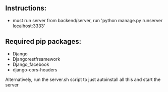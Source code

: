 ## Instructions:
+ must run server from backend/server, run 'python manage.py runserver localhost:3333'

## Required pip packages:
+ Django
+ Djangorestfrsamework
+ Django_facebook
+ django-cors-headers

Alternatively, run the server.sh script to just autoinstall all this and start the server
